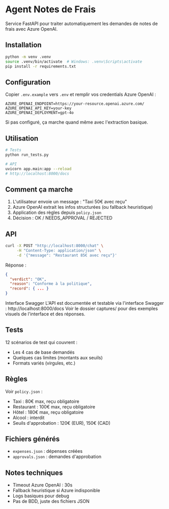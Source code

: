 # Agent Notes de Frais

Service FastAPI pour traiter automatiquement les demandes de notes de frais avec Azure OpenAI.

## Installation

```bash
python -m venv .venv
source .venv/bin/activate  # Windows: .venv\Scripts\activate
pip install -r requirements.txt
```

## Configuration

Copier `.env.example` vers `.env` et remplir vos credentials Azure OpenAI :

```
AZURE_OPENAI_ENDPOINT=https://your-resource.openai.azure.com/
AZURE_OPENAI_API_KEY=your-key
AZURE_OPENAI_DEPLOYMENT=gpt-4o
```

Si pas configuré, ça marche quand même avec l'extraction basique.

## Utilisation

```bash
# Tests
python run_tests.py

# API
uvicorn app.main:app --reload
# http://localhost:8000/docs
```

## Comment ça marche

1. L'utilisateur envoie un message : "Taxi 50€ avec reçu"
2. Azure OpenAI extrait les infos structurées (ou fallback heuristique)
3. Application des règles depuis `policy.json`
4. Décision : OK / NEEDS_APPROVAL / REJECTED

## API

```bash
curl -X POST "http://localhost:8000/chat" \
     -H "Content-Type: application/json" \
     -d '{"message": "Restaurant 85€ avec reçu"}'
```

Réponse :
```json
{
  "verdict": "OK",
  "reason": "Conforme à la politique", 
  "record": { ... }
}
```
Interface Swagger
L'API est documentée et testable via l'interface Swagger : http://localhost:8000/docs
Voir le dossier captures/ pour des exemples visuels de l'interface et des réponses.


## Tests

12 scénarios de test qui couvrent :
- Les 4 cas de base demandés
- Quelques cas limites (montants aux seuils)
- Formats variés (virgules, etc.)

## Règles

Voir `policy.json` :
- Taxi : 80€ max, reçu obligatoire
- Restaurant : 100€ max, reçu obligatoire  
- Hôtel : 180€ max, reçu obligatoire
- Alcool : interdit
- Seuils d'approbation : 120€ (EUR), 150€ (CAD)

## Fichiers générés

- `expenses.json` : dépenses créées
- `approvals.json` : demandes d'approbation

## Notes techniques

- Timeout Azure OpenAI : 30s
- Fallback heuristique si Azure indisponible
- Logs basiques pour debug
- Pas de BDD, juste des fichiers JSON